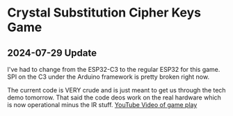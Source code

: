 # Crystal Substitution Cipher Keys Game
## 2024-07-29 Update

I've had to change from the ESP32-C3 to the regular ESP32 for this game. SPI on the C3 under the Arduino framework is pretty broken right now.

The current code is VERY crude and is just meant to get us through the tech demo tomorrow. That said the code deos work on the real hardware which is now operational minus the IR stuff. [YouTube Video of game play](https://youtu.be/hAiisymlQl4)
